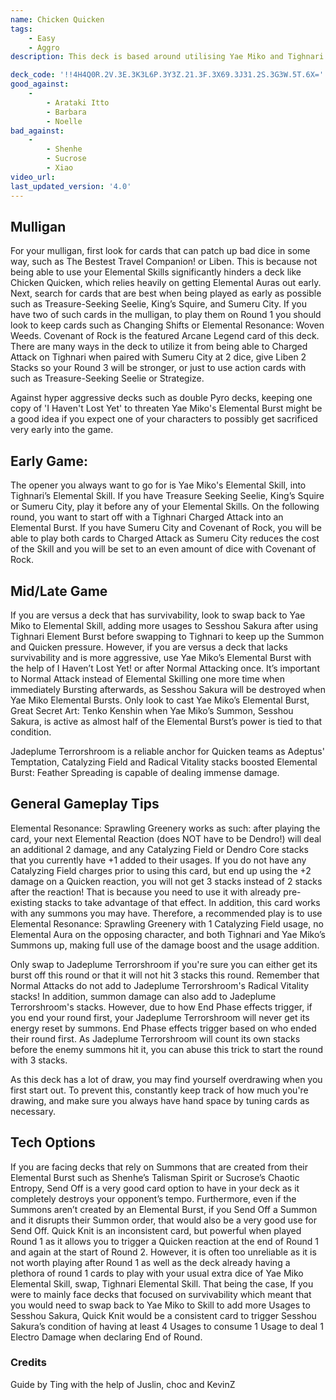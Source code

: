 ```yaml
---
name: Chicken Quicken
tags:
    - Easy
    - Aggro
description: This deck is based around utilising Yae Miko and Tighnari Skills to output massive damage with the above-average 3 damage reaction, Quicken. The goal of the deck is to pressure the opponent from game start to game end, making sure they cannot execute their game plans peacefully. 

deck_code: '!!4H4Q0R.2V.3E.3K3L6P.3Y3Z.21.3F.3X69.3J31.2S.3G3W.5T.6X='
good_against:
    -
        - Arataki Itto
        - Barbara
        - Noelle
bad_against:
    -
        - Shenhe
        - Sucrose
        - Xiao
video_url: 
last_updated_version: '4.0'
---
```

 
## Mulligan
<CardRow :cards= "['The Bestest Travel Companion!', 'Liben', 'Treasure-Seeking Seelie', 'King\'s Squire', 'Sumeru City']"></CardRow>

For your mulligan, first look for cards that can patch up bad dice in some way, such as The Bestest Travel Companion! or Liben. This is because not being able to use your Elemental Skills significantly hinders a deck like Chicken Quicken, which relies heavily on getting Elemental Auras out early. Next, search for cards that are best when being played as early as possible such as Treasure-Seeking Seelie, King’s Squire, and Sumeru City. If you have two of such cards in the mulligan, to play them on Round 1 you should look to keep cards such as Changing Shifts or Elemental Resonance: Woven Weeds. Covenant of Rock is the featured Arcane Legend card of this deck. There are many ways in the deck to utilize it from being able to Charged Attack on Tighnari when paired with Sumeru City at 2 dice, give Liben 2 Stacks so your Round 3 will be stronger, or just to use action cards with such as Treasure-Seeking Seelie or Strategize.

Against hyper aggressive decks such as double Pyro decks, keeping one copy of 'I Haven't Lost Yet' to threaten Yae Miko's Elemental Burst might be a good idea if you expect one of your characters to possibly get sacrificed very early into the game.

## Early Game: 

The opener you always want to go for is Yae Miko's Elemental Skill, into Tighnari’s Elemental Skill. If you have Treasure Seeking Seelie, King’s Squire or Sumeru City, play it before any of your Elemental Skills. On the following round, you want to start off with a Tighnari Charged Attack into an Elemental Burst. If you have Sumeru City and Covenant of Rock, you will be able to play both cards to Charged Attack as Sumeru City reduces the cost of the Skill and you will be set to an even amount of dice with Covenant of Rock. 

## Mid/Late Game
<CardFan :cards="['I Haven\'t Lost Yet!', 'Elemental Resonance: Sprawling Greenery', 'Adeptus\' Temptation',]"></CardFan>

If you are versus a deck that has survivability, look to swap back to Yae Miko to Elemental Skill, adding more usages to Sesshou Sakura after using Tighnari Element Burst before swapping to Tighnari to keep up the Summon and Quicken pressure. However, if you are versus a deck that lacks survivability and is more aggressive, use Yae Miko’s Elemental Burst with the help of I Haven’t Lost Yet! or after Normal Attacking once. It’s important to Normal Attack instead of Elemental Skilling one more time when immediately Bursting afterwards, as Sesshou Sakura will be destroyed when Yae Miko Elemental Bursts. Only look to cast Yae Miko’s Elemental Burst, Great Secret Art: Tenko Kenshin when Yae Miko’s Summon, Sesshou Sakura, is active as almost half of the Elemental Burst’s power is tied to that condition.

Jadeplume Terrorshroom is a reliable anchor for Quicken teams as Adeptus' Temptation, Catalyzing Field and Radical Vitality stacks boosted Elemental Burst: Feather Spreading is capable of dealing immense damage. 

## General Gameplay Tips

Elemental Resonance: Sprawling Greenery works as such: after playing the card, your next Elemental Reaction (does NOT have to be Dendro!) will deal an additional 2 damage, and any Catalyzing Field or Dendro Core stacks that you currently have +1 added to their usages. If you do not have any Catalyzing Field charges prior to using this card, but end up using the +2 damage on a Quicken reaction, you will not get 3 stacks instead of 2 stacks after the reaction! That is because you need to use it with already pre-existing stacks to take advantage of that effect. In addition, this card works with any summons you may have. Therefore, a recommended play is to use Elemental Resonance: Sprawling Greenery with 1 Catalyzing Field usage, no Elemental Aura on the opposing character, and both Tighnari and Yae Miko’s Summons up, making full use of the damage boost and the usage addition.

Only swap to Jadeplume Terrorshroom if you're sure you can either get its burst off this round or that it will not hit 3 stacks this round. Remember that Normal Attacks do not add to Jadeplume Terrorshroom's Radical Vitality stacks! In addition, summon damage can also add to Jadeplume Terrorshroom's stacks. However, due to how End Phase effects trigger, if you end your round first, your Jadeplume Terrorshroom will never get its energy reset by summons. End Phase effects trigger based on who ended their round first. As Jadeplume Terrorshroom will count its own stacks before the enemy summons hit it, you can abuse this trick to start the round with 3 stacks.

As this deck has a lot of draw, you may find yourself overdrawing when you first start out. To prevent this, constantly keep track of how much you're drawing, and make sure you always have hand space by tuning cards as necessary.

## Tech Options
<CardFan :cards="['Send Off', 'Quick Knit' ]"></CardFan>

If you are facing decks that rely on Summons that are created from their Elemental Burst such as Shenhe’s Talisman Spirit or Sucrose’s Chaotic Entropy, Send Off is a very good card option to have in your deck as it completely destroys your opponent’s tempo. Furthermore, even if the Summons aren’t created by an Elemental Burst, if you Send Off a Summon and it disrupts their Summon order, that would also be a very good use for Send Off. Quick Knit is an inconsistent card, but powerful when played Round 1 as it allows you to trigger a Quicken reaction at the end of Round 1 and again at the start of Round 2. However, it is often too unreliable as it is not worth playing after Round 1 as well as the deck already having a plethora of round 1 cards to play with your usual extra dice of Yae Miko Elemental Skill, swap, Tighnari Elemental Skill. That being the case, If you were to mainly face decks that focused on survivability which meant that you would need to swap back to Yae Miko to Skill to add more Usages to Sesshou Sakura, Quick Knit would be a consistent card to trigger Sesshou Sakura’s condition of having at least 4 Usages to consume 1 Usage to deal 1 Electro Damage when declaring End of Round. 

### Credits
Guide by Ting with the help of Juslin, choc and KevinZ

